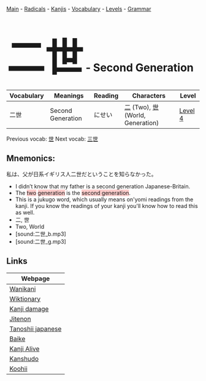 <style> bigfont {font-size: 100px}</style>
[Main](../README.md) -
[Radicals](../radicals.md) -
[Kanjis](../kanjis.md) -
[Vocabulary](../vocabulary.md) -
[Levels](../levels.md) -
[Grammar](../grammar.md)
# <bigfont> 二世</bigfont> - Second Generation 

| Vocabulary | Meanings | Reading | Characters | Level |
| --- | --- | --- | --- | --- |
| 二世 | Second Generation | にせい |  [二](../kanjis/二.md) (Two), [世](../kanjis/世.md) (World, Generation) | [Level 4](../levels/wk_level4.md) |

Previous vocab: [世](世.md) Next vocab: [三世](三世.md) 

## Mnemonics:
私は、父が日系イギリス人二世だということを知らなかった。
* I didn’t know that my father is a second generation Japanese-Britain.
* The <span style="background-color:#ffcccb"> two</span> <span style="background-color:#ffcccb"> generation</span> is the <span style="background-color:#ffcccb"> second generation</span>.
* This is a jukugo word, which usually means on'yomi readings from the kanji. If you know the readings of your kanji you'll know how to read this as well.
* 二, 世
* Two, World
* [sound:二世_b.mp3]
* [sound:二世_g.mp3]


## Links 

| Webpage |
| --- |
| [Wanikani          ](https://www.wanikani.com/kanji/二世) |
| [Wiktionary        ](https://en.wiktionary.org/wiki/二世) |
| [Kanji damage      ](http://www.kanjidamage.com/kanji/search?utf8=✓&q=二世) |
| [Jitenon           ](https://jitenon.com/kanji/二世) |
| [Tanoshii japanese ](https://www.tanoshiijapanese.com/dictionary/kanji.cfm?k=二世) |
| [Baike             ](https://baike.baidu.com/item/二世) |
| [Kanji Alive       ](https://app.kanjialive.com/二世) |
| [Kanshudo          ](https://www.kanshudo.com/searchmn?q=二世) |
| [Koohii            ](https://kanji.koohii.com/study/kanji/二世) |
